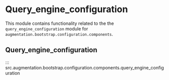 # Query_engine_configuration

This module contains functionality related to the the `query_engine_configuration` module for `augmentation.bootstrap.configuration.components`.

## Query_engine_configuration

::: src.augmentation.bootstrap.configuration.components.query_engine_configuration

